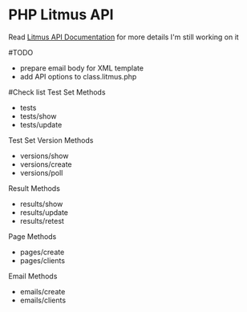 # PHP Litmus API
Read <a href="https://litmus.github.io/legacy-litmus-api-docs/Customer%20REST%20API/Customer%20API%20documentation.html">Litmus API Documentation</a> for more details
I'm still working on it

#TODO
- prepare email body for XML template
- add API options to class.litmus.php

#Check list
Test Set Methods
- tests 
- tests/show
- tests/update

Test Set Version Methods
- versions/show
- versions/create
- versions/poll

Result Methods
- results/show
- results/update
- results/retest

Page Methods
- pages/create
- pages/clients

Email Methods 
- emails/create
- emails/clients